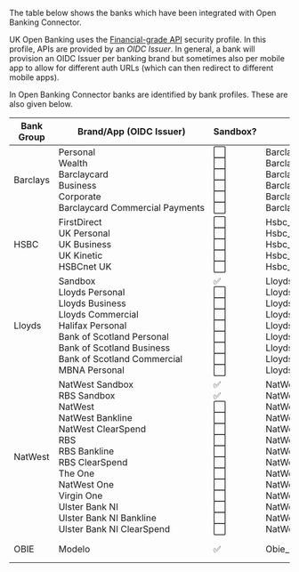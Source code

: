 The table below shows the banks which have been integrated with Open Banking Connector.

UK Open Banking uses the [Financial-grade API](https://openid.net/specs/openid-financial-api-part-2-1_0.html) security profile. In this profile, APIs are provided by an *OIDC Issuer*. In general, a bank will provision an OIDC Issuer per banking brand but sometimes also per mobile app to allow for different auth URLs (which can then redirect to different mobile apps).

 In Open Banking Connector banks are identified by bank profiles. These are also given below.

| Bank Group | Brand/App (OIDC Issuer)                                                                                                                                                                                                                                       | Sandbox?                                                                                                                                                                                                                                                                                                                                 | Bank Profile                                                                                                                                                                                                                                                                                                                                                                                                  | APIs       |
|------------|---------------------------------------------------------------------------------------------------------------------------------------------------------------------------------------------------------------------------------------------------------------|------------------------------------------------------------------------------------------------------------------------------------------------------------------------------------------------------------------------------------------------------------------------------------------------------------------------------------------|---------------------------------------------------------------------------------------------------------------------------------------------------------------------------------------------------------------------------------------------------------------------------------------------------------------------------------------------------------------------------------------------------------------|------------|
| Barclays   | Personal<br>Wealth<br>Barclaycard<br>Business<br>Corporate<br>Barclaycard&nbsp;Commercial&nbsp;Payments                                                                                                                                                       | :white_large_square:<br>:white_large_square:<br>:white_large_square:<br>:white_large_square:<br>:white_large_square:<br>:white_large_square:                                                                                                                                                                                             | Barclays_Personal<br>Barclays_Wealth<br>Barclays_Barclaycard<br>Barclays_Business<br>Barclays_Corporate<br>Barclays_BarclaycardCommercialPayments                                                                                                                                                                                                                                                             | AISP       |
| HSBC       | FirstDirect<br>UK Personal<br>UK Business<br>UK Kinetic<br>HSBCnet UK                                                                                                                                                                                         | :white_large_square:<br>:white_large_square:<br>:white_large_square:<br>:white_large_square:<br>:white_large_square:                                                                                                                                                                                                                     | Hsbc_FirstDirect<br>Hsbc_UkPersonal<br>Hsbc_UkBusiness<br>Hsbc_UkKinetic<br>Hsbc_HsbcNetUk                                                                                                                                                                                                                                                                                                                    | AISP       |
| Lloyds     | Sandbox<br>Lloyds Personal<br>Lloyds Business<br>Lloyds Commercial<br>Halifax Personal<br>Bank&nbsp;of&nbsp;Scotland&nbsp;Personal<br>Bank&nbsp;of&nbsp;Scotland&nbsp;Business<br>Bank&nbsp;of&nbsp;Scotland&nbsp;Commercial<br>MBNA Personal                 | :white_check_mark:<br>:white_large_square:<br>:white_large_square:<br>:white_large_square:<br>:white_large_square:<br>:white_large_square:<br>:white_large_square:<br>:white_large_square:<br>:white_large_square:                                                                                                                       | Lloyds_Sandbox<br>Lloyds_LloydsPersonal<br>Lloyds_LloydsBusiness<br>Lloyds_LloydsCommerical<br>Lloyds_HalifaxPersonal<br>Lloyds_BankOfScotlandPersonal<br>Lloyds_BankOfScotlandBusiness<br>Lloyds_BankOfScotlandCommerical<br>Lloyds_MbnaPersonal                                                                                                                                                             | AISP       |
| NatWest    | NatWest Sandbox<br>RBS Sandbox<br>NatWest<br>NatWest Bankline<br>NatWest ClearSpend<br>RBS<br>RBS Bankline<br>RBS ClearSpend<br>The One<br>NatWest One<br>Virgin One<br>Ulster Bank NI<br>Ulster Bank NI Bankline<br>Ulster&nbsp;Bank&nbsp;NI&nbsp;ClearSpend | :white_check_mark:<br>:white_check_mark:<br>:white_large_square:<br>:white_large_square:<br>:white_large_square:<br>:white_large_square:<br>:white_large_square:<br>:white_large_square:<br>:white_large_square:<br>:white_large_square:<br>:white_large_square:<br>:white_large_square:<br>:white_large_square:<br>:white_large_square: | NatWest_NatWestSandbox<br>NatWest_RoyalBankOfScotlandSandbox<br>NatWest_NatWest<br>NatWest_NatWestBankline<br>NatWest_NatWestClearSpend<br>NatWest_RoyalBankOfScotland<br>NatWest_RoyalBankOfScotlandBankline<br>NatWest_RoyalBankOfScotlandClearSpend<br>NatWest_TheOne<br>NatWest_NatWestOne<br>NatWest_VirginOne<br>NatWest_UlsterBankNi<br>NatWest_UlsterBankNiBankline<br>NatWest_UlsterBankNiClearSpend | AISP       |
| OBIE       | Modelo                                                                                                                                                                                                                                                        | :white_check_mark:                                                                                                                                                                                                                                                                                                                       | Obie_Modelo                                                                                                                                                                                                                                                                                                                                                                                                   | AISP, PISP |

